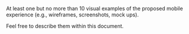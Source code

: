 At least one but no more than 10 visual examples of the proposed mobile experience (e.g., wireframes, screenshots, mock ups).

Feel free to describe them within this document.
